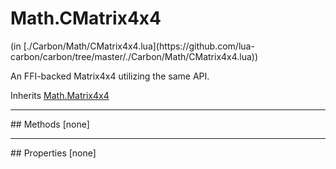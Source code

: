 <link href="../../style.css" rel="stylesheet" type="text/css"/>
<h1 class="class-title">Math.CMatrix4x4</h1>
<span class="file-link">(in [./Carbon/Math/CMatrix4x4.lua](https://github.com/lua-carbon/carbon/tree/master/./Carbon/Math/CMatrix4x4.lua))</span><br/>

An FFI-backed Matrix4x4 utilizing the same API.

<span class="bold">Inherits <a href="Classes/Math.Matrix4x4">Math.Matrix4x4</a></span>

<hr />
## Methods
[none]

<hr />
## Properties
[none]
